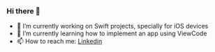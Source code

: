 ### Hi there 👋
- 🔭 I’m currently working on Swift projects, specially for iOS devices
- 🌱 I’m currently learning how to implement an app using ViewCode
- 📫 How to reach me: [Linkedin](https://www.linkedin.com/in/tbdbatista/)



